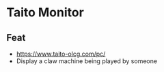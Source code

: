 # Taito Monitor
## Feat
* https://www.taito-olcg.com/pc/
* Display a claw machine being played by someone